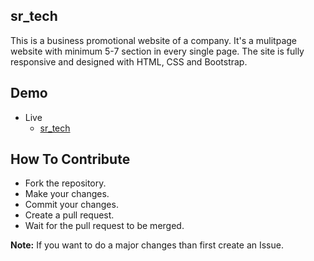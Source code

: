 ## sr_tech
This is a business promotional website of a company. It's a mulitpage website with minimum 5-7 section in every single page. The site is fully responsive and designed with HTML, CSS and Bootstrap. 

## Demo
- Live
    - [sr_tech](https://srfile.github.io/addlab/)

## How To Contribute
- Fork the repository.
- Make your changes.
- Commit your changes.
- Create a pull request.
- Wait for the pull request to be merged.

**Note:** If you want to do a major changes than first create an Issue.



